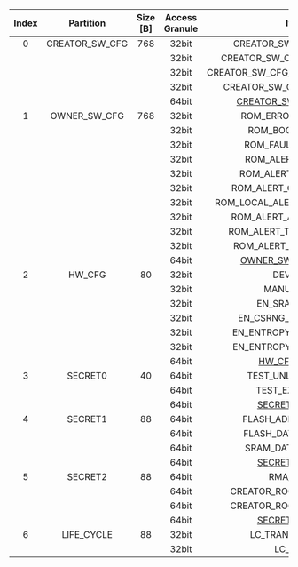 <!--
DO NOT EDIT THIS FILE DIRECTLY.
It has been generated with ./util/design/gen-otp-mmap.py
-->

|  Index  |   Partition    |  Size [B]  |  Access Granule  |                         Item                          |  Byte Address  |  Size [B]  |
|:-------:|:--------------:|:----------:|:----------------:|:-----------------------------------------------------:|:--------------:|:----------:|
|    0    | CREATOR_SW_CFG |    768     |      32bit       |                CREATOR_SW_CFG_AST_CFG                 |     0x000      |    256     |
|         |                |            |      32bit       |              CREATOR_SW_CFG_ROM_EXT_SKU               |     0x100      |     4      |
|         |                |            |      32bit       |           CREATOR_SW_CFG_USE_SW_RSA_VERIFY            |     0x104      |     4      |
|         |                |            |      32bit       |              CREATOR_SW_CFG_KEY_IS_VALID              |     0x108      |     8      |
|         |                |            |      64bit       | [CREATOR_SW_CFG_DIGEST](#Reg_creator_sw_cfg_digest_0) |     0x2F8      |     8      |
|    1    |  OWNER_SW_CFG  |    768     |      32bit       |                  ROM_ERROR_REPORTING                  |     0x300      |     4      |
|         |                |            |      32bit       |                   ROM_BOOTSTRAP_EN                    |     0x304      |     4      |
|         |                |            |      32bit       |                  ROM_FAULT_RESPONSE                   |     0x308      |     4      |
|         |                |            |      32bit       |                  ROM_ALERT_CLASS_EN                   |     0x30C      |     4      |
|         |                |            |      32bit       |                 ROM_ALERT_ESCALATION                  |     0x310      |     4      |
|         |                |            |      32bit       |               ROM_ALERT_CLASSIFICATION                |     0x314      |    320     |
|         |                |            |      32bit       |            ROM_LOCAL_ALERT_CLASSIFICATION             |     0x454      |     64     |
|         |                |            |      32bit       |                ROM_ALERT_ACCUM_THRESH                 |     0x494      |     16     |
|         |                |            |      32bit       |               ROM_ALERT_TIMEOUT_CYCLES                |     0x4A4      |     16     |
|         |                |            |      32bit       |                ROM_ALERT_PHASE_CYCLES                 |     0x4B4      |     64     |
|         |                |            |      64bit       |   [OWNER_SW_CFG_DIGEST](#Reg_owner_sw_cfg_digest_0)   |     0x5F8      |     8      |
|    2    |     HW_CFG     |     80     |      32bit       |                       DEVICE_ID                       |     0x600      |     32     |
|         |                |            |      32bit       |                      MANUF_STATE                      |     0x620      |     32     |
|         |                |            |      32bit       |                    EN_SRAM_IFETCH                     |     0x640      |     1      |
|         |                |            |      32bit       |                 EN_CSRNG_SW_APP_READ                  |     0x641      |     1      |
|         |                |            |      32bit       |                EN_ENTROPY_SRC_FW_READ                 |     0x642      |     1      |
|         |                |            |      32bit       |                EN_ENTROPY_SRC_FW_OVER                 |     0x643      |     1      |
|         |                |            |      64bit       |         [HW_CFG_DIGEST](#Reg_hw_cfg_digest_0)         |     0x648      |     8      |
|    3    |    SECRET0     |     40     |      64bit       |                   TEST_UNLOCK_TOKEN                   |     0x650      |     16     |
|         |                |            |      64bit       |                    TEST_EXIT_TOKEN                    |     0x660      |     16     |
|         |                |            |      64bit       |        [SECRET0_DIGEST](#Reg_secret0_digest_0)        |     0x670      |     8      |
|    4    |    SECRET1     |     88     |      64bit       |                  FLASH_ADDR_KEY_SEED                  |     0x678      |     32     |
|         |                |            |      64bit       |                  FLASH_DATA_KEY_SEED                  |     0x698      |     32     |
|         |                |            |      64bit       |                  SRAM_DATA_KEY_SEED                   |     0x6B8      |     16     |
|         |                |            |      64bit       |        [SECRET1_DIGEST](#Reg_secret1_digest_0)        |     0x6C8      |     8      |
|    5    |    SECRET2     |     88     |      64bit       |                       RMA_TOKEN                       |     0x6D0      |     16     |
|         |                |            |      64bit       |                CREATOR_ROOT_KEY_SHARE0                |     0x6E0      |     32     |
|         |                |            |      64bit       |                CREATOR_ROOT_KEY_SHARE1                |     0x700      |     32     |
|         |                |            |      64bit       |        [SECRET2_DIGEST](#Reg_secret2_digest_0)        |     0x720      |     8      |
|    6    |   LIFE_CYCLE   |     88     |      32bit       |                   LC_TRANSITION_CNT                   |     0x728      |     48     |
|         |                |            |      32bit       |                       LC_STATE                        |     0x758      |     40     |